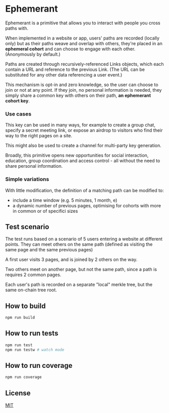 # Ephemerant

Ephemerant is a primitive that allows you to interact with people you cross paths with.

When implemented in a website or app, users' paths are recorded (locally only) but as their paths weave and overlap with others, they're placed in an **ephemeral cohort** and can choose to engage with each other. (Anonymously by default.)

Paths are created through recursively-referenced Links objects, which each contain a URL and reference to the previous Link. (The URL can be substituted for any other data referencing a user event.)

This mechanism is opt-in and zero knowledge, so the user can choose to join or not at any point. If they join, no personal information is needed, they simply share a common key with others on their path, **an ephemerant cohort key**. 

### Use cases
This key can be used in many ways, for example to create a group chat, specify a secret meeting link, or expose an airdrop to visitors who find their way to the right pages on a site.

This might also be used to create a channel for multi-party key generation.

Broadly, this primitive opens new opportunities for social interaction, education, group coordination and access control - all without the need to share personal information.

### Simple variations
With little modification, the definition of a matching path can be modified to:
 - include a time window (e.g. 5 minutes, 1 month, e)
 - a dynamic number of previous pages, optimising for cohorts with more in common or of specifici sizes


## Test scenario
The test runs based on a scenario of 5 users entering a website at different points. They can meet others on the same path (defined as visiting the same page and the same previous pages)

A first user visits 3 pages, and is joined by 2 others on the way. 

Two others meet on another page, but not the same path, since a path is requires 2 common pages.

Each user's path is recorded on a separate "local" merkle tree, but the same on-chain tree root.

## How to build
```sh
npm run build
```

## How to run tests
```sh
npm run test
npm run testw # watch mode
```

## How to run coverage

```sh
npm run coverage
```

## License

[MIT](LICENSE)
